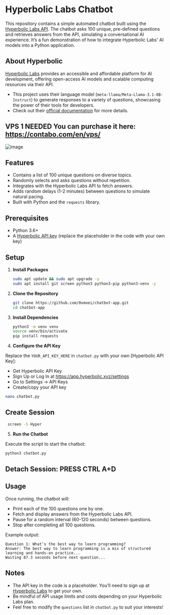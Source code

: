 # Hyperbolic Labs Chatbot
This repository contains a simple automated chatbot built using the [Hyperbolic Labs API](https://app.hyperbolic.xyz). The chatbot asks 100 unique, pre-defined questions and retrieves answers from the API, simulating a conversational AI experience. It’s a fun demonstration of how to integrate Hyperbolic Labs' AI models into a Python application.

## About Hyperbolic
[Hyperbolic Labs](https://hyperbolic.xyz) provides an accessible and affordable platform for AI development, offering open-access AI models and scalable computing resources via their API.
* This project uses their language model (`meta-llama/Meta-Llama-3.1-8B-Instruct`) to generate responses to a variety of questions, showcasing the power of their tools for developers.
* Check out their [official documentation](https://docs.hyperbolic.xyz) for more details.

## VPS 1 NEEDED You can purchase it here: https://contabo.com/en/vps/
![image](https://github.com/user-attachments/assets/99553649-06da-41b2-b7da-c8d510475ae8)


## Features
- Contains a list of 100 unique questions on diverse topics.
- Randomly selects and asks questions without repetition.
- Integrates with the Hyperbolic Labs API to fetch answers.
- Adds random delays (1-2 minutes) between questions to simulate natural pacing.
- Built with Python and the `requests` library.

## Prerequisites
- Python 3.6+
- A [Hyperbolic API key](https://app.hyperbolic.xyz/settings) (replace the placeholder in the code with your own key)

## Setup
1. **Install Packages**
   ```bash
   sudo apt update && sudo apt upgrade -y
   sudo apt install git screen python3 python3-pip python3-venv -y
   ```
2. **Clone the Repository**
   ```bash
   git clone https://github.com/0xmoei/chatbot-app.git
   cd chatbot-app
   ```
3. **Install Dependencies**
   ```bash
   python3 -m venv venv
   source venv/bin/activate
   pip install requests
   ```
4. **Configure the API Key**

Replace the `YOUR_API_KEY_HERE` in `chatbot.py` with your own [Hyperbolic API Key]:
- Get Hyperbolic API Key
- Sign Up or Log In at https://app.hyperbolic.xyz/settings
- Go to Settings → API Keys
- Create/copy your API key

```bash
nano chatbot.py
   ```

## Create Session
  ```bash
   screen -S Hyper
   ```

5. **Run the Chatbot**

Execute the script to start the chatbot:
   ```bash
   python3 chatbot.py
   ``` 


## Detach Session: PRESS CTRL A+D



## Usage
Once running, the chatbot will:
* Print each of the 100 questions one by one.
* Fetch and display answers from the Hyperbolic Labs API.
* Pause for a random interval (60-120 seconds) between questions.
* Stop after completing all 100 questions.

Example output:
```
Question 1: What’s the best way to learn programming?
Answer: The best way to learn programming is a mix of structured learning and hands-on practice...
Waiting 87.3 seconds before next question...
```

## Notes
* The API key in the code is a placeholder. You’ll need to sign up at [Hyperbolic Labs](https://app.hyperbolic.xyz/) to get your own.
* Be mindful of API usage limits and costs depending on your Hyperbolic Labs plan.
* Feel free to modify the `questions` list in `chatbot.py` to suit your interests!




